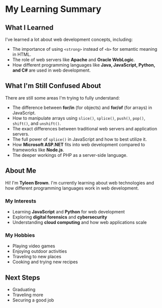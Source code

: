 # My Learning Summary

## What I Learned 

I've learned a lot about web development concepts, including:

- The importance of using `<strong>` instead of `<b>` for semantic meaning in HTML.
- The role of web servers like **Apache** and **Oracle WebLogic**.
- How different programming languages like **Java, JavaScript, Python, and C#** are used in web development.

## What I'm Still Confused About 

There are still some areas I'm trying to fully understand:

- The difference between **for/in** (for objects) and **for/of** (for arrays) in JavaScript.
- How to manipulate arrays using `slice()`, `splice()`, `push()`, `pop()`, `shift()`, and `unshift()`.
- The exact differences between traditional web servers and application servers.
- The full power of `splice()` in JavaScript and how to best utilize it.
- How **Microsoft ASP.NET** fits into web development compared to frameworks like **Node.js**.
- The deeper workings of PHP as a server-side language.

## About Me 

Hi! I'm **Tyleen Brown**. I'm currently learning about web technologies and how different programming languages work in web development.

### My Interests 

- Learning **JavaScript** and **Python** for web development
- Exploring **digital forensics** and **cybersecurity**
- Understanding **cloud computing** and how web applications scale

### My Hobbies 

- Playing video games 
- Enjoying outdoor activities 
- Traveling to new places 
- Cooking and trying new recipes 

## Next Steps 

- Graduating
- Traveling more
- Securing a good job



